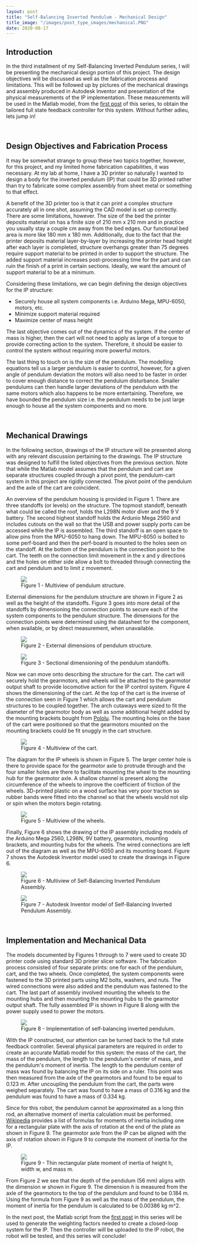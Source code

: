 ```yaml
---
layout: post
title: "Self-Balancing Inverted Pendulum - Mechanical Design"
title_image: "/images/post_type_images/mechanical.PNG"
date: 2020-08-17
---
```

<section>
  <h2> Introduction </h2>
    <p>
      In the third installment of my Self-Balancing Inverted Pendulum series, I will be presenting the mechanical design portion of this project. The design objectives will be discussed as well as the fabrication process and limitations. This will be followed up by pictures of the mechanical drawings and assembly produced in Autodesk Inventor and presentation of the physical measurements of the IP implementation. These measurements will be used in the Matlab model, from the <a href="https://malcolmhodgins.github.io/projects/2020/08/04/SBIP-Modelling" class="button_EIT">first post</a> of this series, to obtain the tailored full state feedback controller for this system. Without further adieu, lets jump in!
    </p>
</section>

<span><br></span>

<section>
    <h2> Design Objectives and Fabrication Process </h2>
      <p>
        It may be somewhat strange to group these two topics together, however, for this project, and my limited home fabrication capabilities, it was necessary. At my lab at home, I have a 3D printer so naturally I wanted to design a body for the inverted pendulum (IP) that could be 3D printed rather than try to fabricate some complex assembly from sheet metal or something to that effect.
      </p>
      <p>
        A benefit of the 3D printer too is that it can print a complex structure accurately all in one shot, assuming the CAD model is set up correctly. There are some limitations, however. The size of the bed the printer deposits material on has a finite size of 210 mm x 210 mm and in practice you usually stay a couple cm away from the bed edges. Our functional bed area is more like 180 mm x 180 mm. Additionally, due to the fact that the printer deposits material layer-by-layer by increasing the printer head height after each layer is completed, structure overhangs greater than 75 degrees require support material to be printed in order to support the structure. The added support material increases post-processing time for the part and can ruin the finish of a print in certain sections. Ideally, we want the amount of support material to be at a minimum.
      </p>
      <p>
        Considering these limitations, we can begin defining the design objectives for the IP structure:
        <ul>
          <li>Securely house all system components i.e. Arduino Mega, MPU-6050, motors, etc.</li>
          <li>Minimize support material required</li>
          <li>Maximize center of mass height</li>
        </ul>
      </p>
      <p>
        The last objective comes out of the dynamics of the system. If the center of mass is higher, then the cart will not need to apply as large of a torque to provide correcting action to the system. Therefore, it should be easier to control the system without requiring more powerful motors.
      </p>
      <p>
        The last thing to touch on is the size of the pendulum. The modelling equations tell us a larger pendulum is easier to control, however, for a given angle of pendulum deviation the motors will also need to be faster in order to cover enough distance to correct the pendulum disturbance. Smaller pendulums can then handle larger deviations of the pendulum with the same motors which also happens to be more entertaining. Therefore, we have bounded the pendulum size i.e. the pendulum needs to be just large enough to house all the system components and no more.
      </p>
</section>

<span><br></span>

<section>
  <h2> Mechanical Drawings </h2>
    <p>
      In the following section, drawings of the IP structure will be presented along with any relevant discussion pertaining to the drawings. The IP structure was designed to fulfill the listed objectives from the previous section. Note that while the Matlab model assumes that the pendulum and cart are separate structures coupled through a pivot point, the pendulum-cart system in this project are rigidly connected. The pivot point of the pendulum and the axle of the cart are coincident.
    </p>
    <p>
      An overview of the pendulum housing is provided in Figure 1. There are three standoffs (or levels) on the structure. The topmost standoff, beneath what could be called the roof, holds the L298N motor diver and the 9 V battery. The second highest standoff holds the Ardunio Mega 2560 and includes cutouts on the wall so that the USB and power supply ports can be accessed while the IP is assembled. The third standoff is an open space to allow pins from the MPU-6050 to hang down. The MPU-6050 is bolted to some perf-board and then the perf-board is mounted to the holes seen on the standoff. At the bottom of the pendulum is the connection point to the cart. The teeth on the connection limit movement in the x and y directions and the holes on either side allow a bolt to threaded through connecting the cart and pendulum and to limit z movement.
    </p>
    <figure>
      <img src="/images/sbip_mechanical/drawing_1.PNG" class="centered">
      <figcaption class="centered">Figure 1 - Multiview of pendulum structure.</figcaption>
    </figure>
    <p>
      External dimensions for the pendulum structure are shown in Figure 2 as well as the height of the standoffs. Figure 3 goes into more detail of the standoffs by dimensioning the connection points to secure each of the system components to the pendulum structure. The dimensions for the connection points were determined using the datasheet for the component, when available, or by direct measurement, when unavailable.
    </p>
    <figure>
      <img src="/images/sbip_mechanical/drawing_2.PNG" class="centered">
      <figcaption class="centered">Figure 2 - External dimensions of pendulum structure.</figcaption>
    </figure>
    <figure>
      <img src="/images/sbip_mechanical/drawing_3.PNG" class="centered">
      <figcaption class="centered">Figure 3 - Sectional dimensioning of the pendulum standoffs.</figcaption>
    </figure>
    <p>
      Now we can move onto describing the structure for the cart. The cart will securely hold the gearmotors, and wheels will be attached to the gearmotor output shaft to provide locomotive action for the IP control system. Figure 4 shows the dimensioning of the cart. At the top of the cart is the inverse of the connection seen in Figure 1 which allows the cart and pendulum structures to be coupled together. The arch cutaways were sized to fit the diameter of the gearmotor body as well as some additional height added by the mounting brackets bought from <a href="https://www.pololu.com/product/2676" class="button_EIT">Pololu</a>. The mounting holes on the base of the cart were positioned so that the gearmotors mounted on the mounting brackets could be fit snuggly in the cart structure.
    </p>
    <figure>
      <img src="/images/sbip_mechanical/drawing_4.PNG" class="centered">
      <figcaption class="centered">Figure 4 - Multiview of the cart.</figcaption>
    </figure>
    <p>
      The diagram for the IP wheels is shown in Figure 5. The larger center hole is there to provide space for the gearmotor axle to protrude through and the four smaller holes are there to facilitate mounting the wheel to the mounting hub for the gearmotor axle. A shallow channel is present along the circumference of the wheels to improve the coefficient of friction of the wheels. 3D-printed plastic on a wood surface has very poor traction so rubber bands were fitted into the channel so that the wheels would not slip or spin when the motors begin rotating.
    </p>
    <figure>
      <img src="/images/sbip_mechanical/drawing_5.PNG" class="centered">
      <figcaption class="centered">Figure 5 - Multiview of the wheels.</figcaption>
    </figure>
    <p>
      Finally, Figure 6 shows the drawing of the IP assembly including models of the Arduino Mega 2560, L298N, 9V battery, gearmotors, mounting brackets, and mounting hubs for the wheels. The wired connections are left out of the diagram as well as the MPU-6050 and its mounting board. Figure 7 shows the Autodesk Inventor model used to create the drawings in Figure 6.
    </p>
    <figure>
      <img src="/images/sbip_mechanical/drawing_6.PNG" class="centered">
      <figcaption class="centered"> Figure 6 - Multiview of Self-Balancing Inverted Pendulum Assembly.</figcaption>
    </figure>
    <figure>
      <img src="/images/sbip_mechanical/sbip_inventor_assembly.PNG" class="centered">
      <figcaption class="centered"> Figure 7 - Autodesk Inventor model of Self-Balancing Inverted Pendulum Assembly.</figcaption>
    </figure>
</section>

<span><br></span>

<section>
  <h2> Implementation and Mechanical Data </h2>
    <p>
      The models documented by Figures 1 through to 7 were used to create 3D printer code using standard 3D printer slicer software. The fabrication process consisted of four separate prints: one for each of the pendulum, cart, and the two wheels. Once completed, the system components were fastened to the 3D printed parts using M2 bolts, washers, and nuts. The wired connections were also added and the pendulum was fastened to the cart. The last part of assembly involved mounting the wheels to the mounting hubs and then mounting the mounting hubs to the gearmotor output shaft. The fully assembled IP is shown in Figure 8 along with the power supply used to power the motors.
    </p>
    <figure>
      <img src="/images/sbip_mechanical/sbip_assembled.jpg" class="centered">
      <figcaption class="centered"> Figure 8 - Implementation of self-balancing inverted pendulum.</figcaption>
    </figure>
    <p>
      With the IP constructed, our attention can be turned back to the full state feedback controller. Several physical parameters are required in order to create an accurate Matlab model for this system: the mass of the cart, the mass of the pendulum, the length to the pendulum's center of mass, and the pendulum's moment of inertia. The length to the pendulum center of mass was found by balancing the IP on its side on a ruler. This point was then measured from the axle of the gearmotors and found to be equal to 0.123 m. After uncoupling the pendulum from the cart, the parts were weighed separately. The cart was found to have a mass of 0.316 kg and the pendulum was found to have a mass of 0.334 kg.
    </p>
    <p>
      Since for this robot, the pendulum cannot be approximated as a long thin rod, an alternative moment of inertia calculation must be performed. <a href="https://en.wikipedia.org/wiki/List_of_moments_of_inertia" class="button_EIT">Wikipedia</a> provides a list of formulas for moments of inertia including one for a rectangular plate with the axis of rotation at the end of the plate as shown in Figure 9. The gearmotor axle from the IP can be aligned with the axis of rotation shown in Figure 9 to compute the moment of inertia for the IP.
    </p>
    <figure>
      <img src="/images/sbip_mechanical/thin_plate_moi.PNG" class="centered">
      <figcaption class="centered"> Figure 9 - Thin rectangular plate moment of inertia of height h, width w, and mass m.</figcaption>
    </figure>
    <p>
      From Figure 2 we see that the depth of the pendulum (56 mm) aligns with the dimension <em>w</em> shown in Figure 9. The dimension <em>h</em> is measured from the axle of the gearmotors to the top of the pendulum and found to be 0.184 m. Using the formula from Figure 9 as well as the mass of the pendulum, the moment of inertia for the pendulum is calculated to be 0.00386 kg m^2.
    </p>
    <p>
      In the next post, the Matlab script from the <a href="https://malcolmhodgins.github.io/projects/2020/08/04/SBIP-Modelling" class="button_EIT">first post</a> in this series will be used to generate the weighting factors needed to create a closed-loop system for the IP. Then the controller will be uploaded to the IP robot, the robot will be tested, and this series will conclude!
    </p>
</section>
